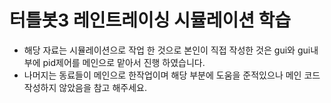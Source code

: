 # 터틀봇3 레인트레이싱 시뮬레이션 학습

- 해당 자료는 시뮬레이션으로 작업 한  것으로 본인이 직접 작성한 것은 gui와 gui내부에 pid제어를 메인으로 맡아서 진행 하였습니다.
- 나머지는 동료들이 메인으로 한작업이며 해당 부분에 도움을 준적있으나 메인 코드 작성하지 않았음을 참고 해주세요. 